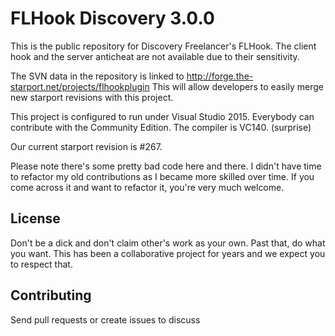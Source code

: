 FLHook Discovery 3.0.0
=============

This is the public repository for Discovery Freelancer's FLHook.
The client hook and the server anticheat are not available due to their sensitivity.

The SVN data in the repository is linked to http://forge.the-starport.net/projects/flhookplugin
This will allow developers to easily merge new starport revisions with this project.

This project is configured to run under Visual Studio 2015. Everybody can contribute with the Community Edition.
The compiler is VC140. (surprise)

Our current starport revision is #267.

Please note there's some pretty bad code here and there. I didn't have time to refactor my old contributions as I became more skilled over time.
If you come across it and want to refactor it, you're very much welcome.

License
-------

Don't be a dick and don't claim other's work as your own. Past that, do what you want.
This has been a collaborative project for years and we expect you to respect that.

Contributing
------------

Send pull requests or create issues to discuss